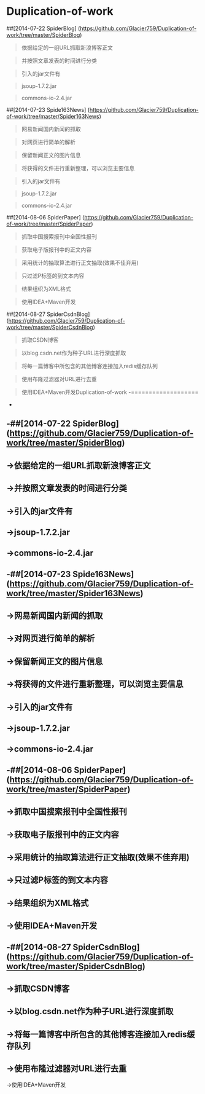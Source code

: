 Duplication-of-work
===================
 
##[2014-07-22	SpiderBlog] (https://github.com/Glacier759/Duplication-of-work/tree/master/SpiderBlog)

>依据给定的一组URL抓取新浪博客正文

>并按照文章发表的时间进行分类

>引入的jar文件有

>jsoup-1.7.2.jar

>commons-io-2.4.jar

##[2014-07-23	Spide163News] (https://github.com/Glacier759/Duplication-of-work/tree/master/Spider163News)

>网易新闻国内新闻的抓取

>对网页进行简单的解析

>保留新闻正文的图片信息

>将获得的文件进行重新整理，可以浏览主要信息

>引入的jar文件有

>jsoup-1.7.2.jar

>commons-io-2.4.jar

##[2014-08-06	SpiderPaper] (https://github.com/Glacier759/Duplication-of-work/tree/master/SpiderPaper)

>抓取中国搜索报刊中全国性报刊

>获取电子版报刊中的正文内容

>采用统计的抽取算法进行正文抽取(效果不佳弃用)

>只过滤P标签的到文本内容

>结果组织为XML格式

>使用IDEA+Maven开发

##[2014-08-27	SpiderCsdnBlog] (https://github.com/Glacier759/Duplication-of-work/tree/master/SpiderCsdnBlog)

>抓取CSDN博客

>以blog.csdn.net作为种子URL进行深度抓取

>将每一篇博客中所包含的其他博客连接加入redis缓存队列

>使用布隆过滤器对URL进行去重

>使用IDEA+Maven开发Duplication-of-work
-===================
-
-##[2014-07-22	SpiderBlog] (https://github.com/Glacier759/Duplication-of-work/tree/master/SpiderBlog)
-
->依据给定的一组URL抓取新浪博客正文
-
->并按照文章发表的时间进行分类
-
->引入的jar文件有
-
->jsoup-1.7.2.jar
-
->commons-io-2.4.jar
-
-##[2014-07-23	Spide163News] (https://github.com/Glacier759/Duplication-of-work/tree/master/Spider163News)
-
->网易新闻国内新闻的抓取
-
->对网页进行简单的解析
-
->保留新闻正文的图片信息
-
->将获得的文件进行重新整理，可以浏览主要信息
-
->引入的jar文件有
-
->jsoup-1.7.2.jar
-
->commons-io-2.4.jar
-
-##[2014-08-06	SpiderPaper] (https://github.com/Glacier759/Duplication-of-work/tree/master/SpiderPaper)
-
->抓取中国搜索报刊中全国性报刊
-
->获取电子版报刊中的正文内容
-
->采用统计的抽取算法进行正文抽取(效果不佳弃用)
-
->只过滤P标签的到文本内容
-
->结果组织为XML格式
-
->使用IDEA+Maven开发
-
-##[2014-08-27	SpiderCsdnBlog] (https://github.com/Glacier759/Duplication-of-work/tree/master/SpiderCsdnBlog)
-
->抓取CSDN博客
-
->以blog.csdn.net作为种子URL进行深度抓取
-
->将每一篇博客中所包含的其他博客连接加入redis缓存队列
-
->使用布隆过滤器对URL进行去重
-
->使用IDEA+Maven开发
